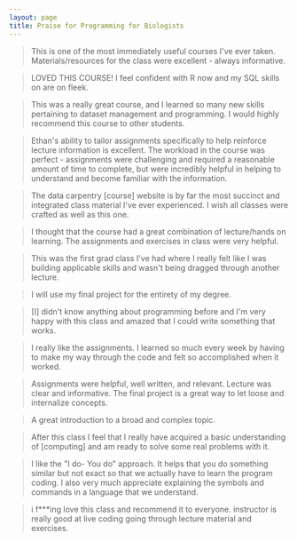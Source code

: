 ```yaml
---
layout: page
title: Praise for Programming for Biologists
---
```


> This is one of the most immediately useful courses I've ever
> taken. Materials/resources for the class were excellent - always informative.

> LOVED THIS COURSE! I feel confident with R now and my SQL skills on are on
> fleek.

> This was a really great course, and I learned so many new skills pertaining to
> dataset management and programming. I would highly recommend this course to
> other students.

> Ethan's ability to tailor assignments specifically to help reinforce
> lecture information is excellent. The workload in the course was
> perfect - assignments were challenging and required a reasonable
> amount of time to complete, but were incredibly helpful in helping to
> understand and become familiar with the information.

> The data carpentry [course] website is by far the most succinct and integrated
> class material I've ever experienced. I wish all classes were crafted as well
> as this one.

> I thought that the course had a great combination of lecture/hands on
> learning. The assignments and exercises in class were very helpful.

> This was the first grad class I've had where I really felt like I was building
> applicable skills and wasn't being dragged through another lecture.

> I will use my final project for the entirety of my degree.

> [I] didn't know anything about programming before and I'm very happy
> with this class and amazed that I could write something that works.

> I really like the assignments. I learned so much every week by having to
> make my way through the code and felt so accomplished when it worked.

> Assignments were helpful, well written, and relevant. Lecture was
> clear and informative. The final project is a great way to let loose
> and internalize concepts.

> A great introduction to a broad and complex topic.

> After this class I feel that I really have acquired a basic understanding of
> [computing] and am ready to solve some real problems with it.

> I like the "I do- You do" approach. It helps that you do something similar but
> not exact so that we actually have to learn the program coding. I also very
> much appreciate explaining the symbols and commands in a language that we
> understand.

> i f***ing love this class and recommend it to everyone. instructor is really
> good at live coding going through lecture material and exercises.
